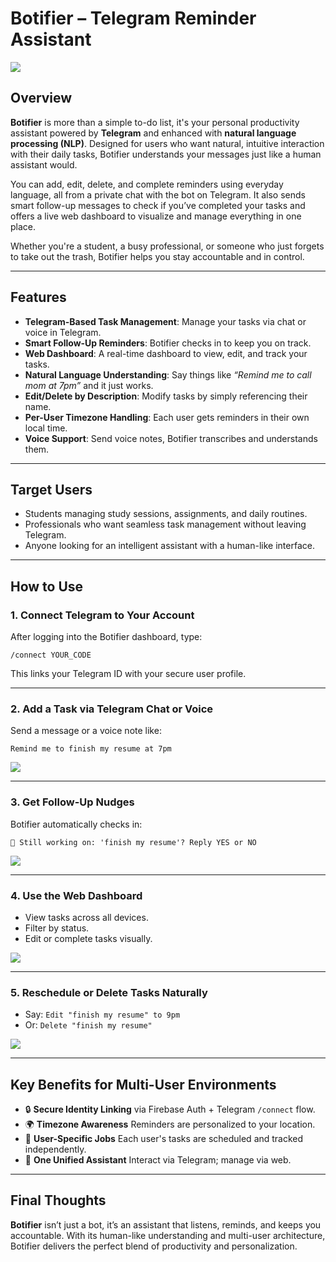 # **Botifier – Telegram Reminder Assistant**

![](images/wappbot.jpg)

## Overview

**Botifier** is more than a simple to-do list, it's your personal productivity assistant powered by **Telegram** and enhanced with **natural language processing (NLP)**. Designed for users who want natural, intuitive interaction with their daily tasks, Botifier understands your messages just like a human assistant would.

You can add, edit, delete, and complete reminders using everyday language, all from a private chat with the bot on Telegram. It also sends smart follow-up messages to check if you’ve completed your tasks and offers a live web dashboard to visualize and manage everything in one place.

Whether you're a student, a busy professional, or someone who just forgets to take out the trash, Botifier helps you stay accountable and in control.

---

## Features

* **Telegram-Based Task Management**: Manage your tasks via chat or voice in Telegram.
* **Smart Follow-Up Reminders**: Botifier checks in to keep you on track.
* **Web Dashboard**: A real-time dashboard to view, edit, and track your tasks.
* **Natural Language Understanding**: Say things like *“Remind me to call mom at 7pm”* and it just works.
* **Edit/Delete by Description**: Modify tasks by simply referencing their name.
* **Per-User Timezone Handling**: Each user gets reminders in their own local time.
* **Voice Support**: Send voice notes, Botifier transcribes and understands them.

---

## Target Users

* Students managing study sessions, assignments, and daily routines.
* Professionals who want seamless task management without leaving Telegram.
* Anyone looking for an intelligent assistant with a human-like interface.

---

## How to Use

### 1. **Connect Telegram to Your Account**

After logging into the Botifier dashboard, type:

```
/connect YOUR_CODE
```

This links your Telegram ID with your secure user profile.

---

### 2. **Add a Task via Telegram Chat or Voice**

Send a message or a voice note like:

```
Remind me to finish my resume at 7pm
```

![](images/phone1.jpg)

---

### 3. **Get Follow-Up Nudges**

Botifier automatically checks in:

```
🔁 Still working on: 'finish my resume'? Reply YES or NO
```

![](images/phone2.jpg)

---

### 4. **Use the Web Dashboard**

* View tasks across all devices.
* Filter by status.
* Edit or complete tasks visually.

![](images/web.jpg)

---

### 5. **Reschedule or Delete Tasks Naturally**

* Say: `Edit "finish my resume" to 9pm`
* Or: `Delete "finish my resume"`

![](images/phone3.jpg)

---

## Key Benefits for Multi-User Environments

* 🔒 **Secure Identity Linking** via Firebase Auth + Telegram `/connect` flow.
* 🌍 **Timezone Awareness** Reminders are personalized to your location.
* 🔁 **User-Specific Jobs** Each user's tasks are scheduled and tracked independently.
* 💬 **One Unified Assistant** Interact via Telegram; manage via web.

---

## Final Thoughts

**Botifier** isn’t just a bot, it’s an assistant that listens, reminds, and keeps you accountable. With its human-like understanding and multi-user architecture, Botifier delivers the perfect blend of productivity and personalization.
